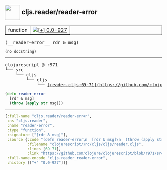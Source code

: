 ## <img width="48px" valign="middle" src="http://i.imgur.com/Hi20huC.png"> cljs.reader/reader-error

 <table border="1">
<tr>
<td>function</td>
<td><a href="https://github.com/cljsinfo/api-refs/tree/0.0-927"><img valign="middle" alt="[+] 0.0-927" src="https://img.shields.io/badge/+-0.0--927-lightgrey.svg"></a> </td>
</tr>
</table>

 <samp>
(__reader-error__ rdr & msg)<br>
</samp>

```
(no docstring)
```

---

 <pre>
clojurescript @ r971
└── src
    └── cljs
        └── cljs
            └── <ins>[reader.cljs:69-71](https://github.com/clojure/clojurescript/blob/r971/src/cljs/cljs/reader.cljs#L69-L71)</ins>
</pre>

```clj
(defn reader-error
  [rdr & msg]
  (throw (apply str msg)))
```


---

```clj
{:full-name "cljs.reader/reader-error",
 :ns "cljs.reader",
 :name "reader-error",
 :type "function",
 :signature ["[rdr & msg]"],
 :source {:code "(defn reader-error\n  [rdr & msg]\n  (throw (apply str msg)))",
          :filename "clojurescript/src/cljs/cljs/reader.cljs",
          :lines [69 71],
          :link "https://github.com/clojure/clojurescript/blob/r971/src/cljs/cljs/reader.cljs#L69-L71"},
 :full-name-encode "cljs.reader_reader-error",
 :history [["+" "0.0-927"]]}

```
